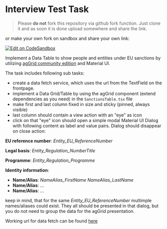 # Interview Test Task

>Please **do not** fork this repository via github fork function. Just clone it and as soon it is done upload somewhere and share the link.

or make your own fork on sandbox and share your own link:

[![Edit on CodeSandbox](https://codesandbox.io/static/img/play-codesandbox.svg)](https://codesandbox.io/s/black-cdn-rg5i7)

Implement a Data Table to show people and entities under EU sanctions by utilizing [agGrid community edition](https://www.ag-grid.com/react-grid/getting-started/!) and Material UI.

The task includes following sub tasks:
* create a data fetch service, which uses the url from the TextField on the frontpage.
* implement a Data Grid/Table by using the agGrid component (extend dependencies as you need) in the `SanctionsTable.tsx` file
* make first and last column fixed in size and sticky (pinned, always visible)
* last column should contain a view action with an "eye" as icon
* click on that "eye" icon should open a simple modal Material UI Dialog with following content as label and value pairs. Dialog should disappear on close action:

**EU reference number**: _Entity_EU_ReferenceNumber_

**Legal basis**: _Entity_Regulation_NumberTitle_

**Programme**: _Entity_Regulation_Programme_

**Identity information**:  
  * **Name/Alias**: _NameAlias_FirstName NameAlias_LastName_
  * **Name/Alias**: ...
  * **Name/Alias**: ...

keep in mind, that for the same _Entity_EU_ReferenceNumber_ multimple names/aliases could exist. They all should be presented in that dialog, but you do not need to group the data for the agGrid presentation.

Working url for data fetch can be found [here](https://data.europa.eu/euodp/data/dataset/consolidated-list-of-persons-groups-and-entities-subject-to-eu-financial-sanctions-fisma/resource/421d4220-42b5-458f-8c0c-aa666db7c0ce184276e7-d3ec-4908-8d29-1bd3b5730666c13d9f68-5f9e-4875-bd71-478716316106#)


